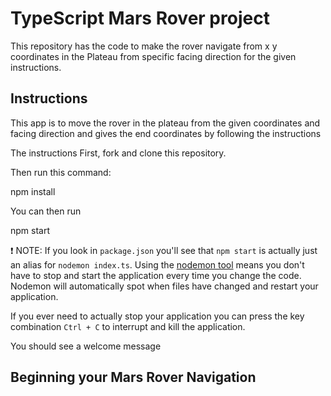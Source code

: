 # TypeScript Mars Rover project 

This repository has the code to make the rover navigate from x y coordinates in the Plateau from specific facing direction for the given instructions.

## Instructions
This app is to move the rover in the plateau from the given coordinates 
and facing direction and gives the end coordinates by following the 
instructions

The instructions 
First, fork and clone this repository.

Then run this command:

npm install

You can then run

npm start


❗ NOTE: If you look in `package.json` you'll see that `npm start` is actually just an alias for `nodemon index.ts`. Using the [nodemon tool](https://www.npmjs.com/package/nodemon) means you don't have to stop and start the application every time you change the code. Nodemon will automatically spot when files have changed and restart your application. 

If you ever need to actually stop your application you can press the key combination `Ctrl + C` to interrupt and kill the application.


You should see a welcome message 

## Beginning your Mars Rover Navigation

